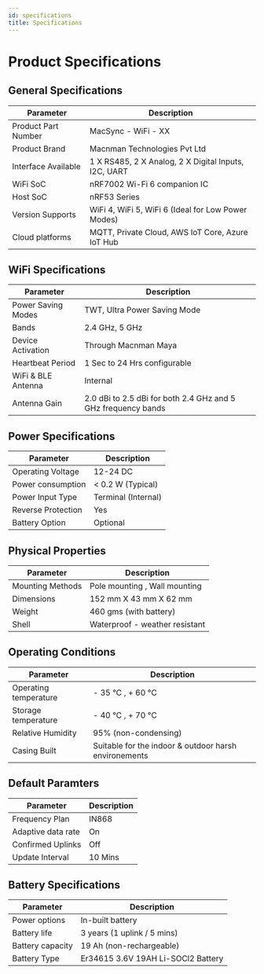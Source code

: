 ```yaml
---
id: specifications
title: Specifications
---
```


# Product Specifications

## General Specifications

<table className="parameter-table">
  <thead>
    <tr>
      <th>Parameter</th>
      <th>Description</th>
    </tr>
  </thead>
  <tbody>
    <tr>
      <td>Product Part Number</td>
      <td>MacSync - WiFi - XX</td>
    </tr>
    <tr>
      <td>Product Brand</td>
      <td>Macnman Technologies Pvt Ltd</td>
    </tr>
    <tr>
      <td>Interface Available</td>
      <td>1 X RS485, 2 X Analog, 2 X Digital Inputs, I2C, UART</td>
    </tr>
    <tr>
      <td>WiFi SoC</td>
      <td>nRF7002 Wi-Fi 6 companion IC</td>
    </tr>
    <tr>
      <td>Host SoC</td>
      <td>nRF53 Series</td>
    </tr>
    <tr>
      <td>Version Supports</td>
      <td>WiFi 4, WiFi 5, WiFi 6 (Ideal for Low Power Modes)</td>
    </tr>
    <tr>
      <td>Cloud platforms</td>
      <td>MQTT, Private Cloud, AWS IoT Core, Azure IoT Hub</td>
    </tr>
  </tbody>
</table>


## WiFi Specifications

<table className="parameter-table">
  <thead>
    <tr>
      <th>Parameter</th>
      <th>Description</th>
    </tr>
  </thead>
  <tbody>
    <tr>
      <td>Power Saving Modes</td>
      <td>TWT, Ultra Power Saving Mode</td>
    </tr>
    <tr>
      <td>Bands</td>
      <td>2.4 GHz, 5 GHz</td>
    </tr>
    <tr>
      <td>Device Activation</td>
      <td>Through Macnman Maya</td>
    </tr>
    <tr>
      <td>Heartbeat Period</td>
      <td>1 Sec to 24 Hrs configurable</td>
    </tr>
    <tr>
      <td>WiFi & BLE Antenna</td>
      <td>Internal</td>
    </tr>
    <tr>
      <td>Antenna Gain</td>
      <td>2.0 dBi to 2.5 dBi for both 2.4 GHz and 5 GHz frequency bands</td>
    </tr>
  </tbody>
</table>


## Power Specifications

<table className="parameter-table">
  <thead>
    <tr>
      <th>Parameter</th>
      <th>Description</th>
    </tr>
  </thead>
  <tbody>
    <tr>
      <td>Operating Voltage</td>
      <td>12-24 DC</td>
    </tr>
    <tr>
      <td>Power consumption</td>
      <td> < 0.2 W (Typical) </td>
    </tr>
    <tr>
      <td>Power Input Type</td>
      <td>Terminal (Internal)</td>
    </tr>
     <tr>
      <td>Reverse Protection</td>
      <td>Yes</td>
    </tr>
     <tr>
      <td>Battery Option</td>
      <td>Optional</td>
    </tr>
  </tbody>
</table>

## Physical Properties

<table className="parameter-table">
  <thead>
    <tr>
      <th>Parameter</th>
      <th>Description</th>
    </tr>
  </thead>
  <tbody>
  <tr>
      <td>Mounting Methods</td>
      <td>Pole mounting , Wall mounting</td>
    </tr>
    <tr>
      <td>Dimensions</td>
      <td>152 mm X 43 mm X 62 mm</td>
    </tr>
    <tr>
      <td>Weight</td>
      <td>460 gms (with battery)</td>
    </tr>
    <tr>
      <td>Shell</td>
      <td>Waterproof - weather resistant</td>
    </tr>
  </tbody>
</table>


## Operating Conditions

<table className="parameter-table">
  <thead>
    <tr>
      <th>Parameter</th>
      <th>Description</th>
    </tr>
  </thead>
  <tbody>
  <tr>
      <td>Operating temperature</td>
      <td> - 35 °C , + 60 °C</td>
    </tr>
    <tr>
      <td>Storage temperature</td>
      <td> - 40 °C , + 70 °C</td>
    </tr>
    <tr>
      <td>Relative Humidity</td>
      <td>95% (non-condensing) </td>
    </tr>
    <tr>
      <td>Casing Built</td>
      <td>Suitable for the indoor & outdoor harsh environements</td>
    </tr>
  </tbody>
</table>

## Default Paramters 

<table className="parameter-table">
  <thead>
    <tr>
      <th>Parameter</th>
      <th>Description</th>
    </tr>
  </thead>
  <tbody>
  <tr>
      <td>Frequency Plan</td>
      <td>IN868</td>
    </tr>
    <tr>
      <td>Adaptive data rate</td>
      <td>On</td>
    </tr>
    <tr>
      <td>Confirmed Uplinks</td>
      <td>Off </td>
    </tr>
    <tr>
      <td>Update Interval</td>
      <td>10 Mins</td>
    </tr>
  </tbody>
</table>

## Battery Specifications

<table className="parameter-table">
  <thead>
    <tr>
      <th>Parameter</th>
      <th>Description</th>
    </tr>
  </thead>
  <tbody>
    <tr>
      <td>Power options</td>
      <td>In-built battery</td>
    </tr>
    <tr>
      <td>Battery life</td>
      <td>3 years (1 uplink / 5 mins)</td>
    </tr>
    <tr>
      <td>Battery capacity</td>
      <td>19 Ah (non-rechargeable)</td>
    </tr>
    <tr>
      <td>Battery Type</td>
      <td>Er34615 3.6V 19AH Li-SOCl2 Battery</td>
    </tr>
  </tbody>
</table>
